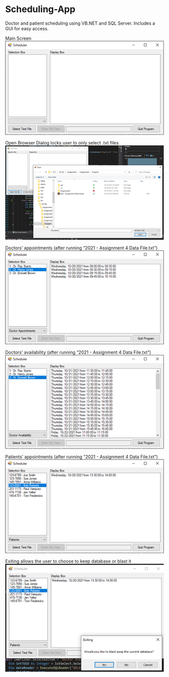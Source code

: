 # Scheduling-App
Doctor and patient scheduling using VB.NET and SQL Server. Includes a GUI for easy access.

Main Screen
![Main Screen](Images/Picture1.png)

Open Browser Dialog locks user to only select .txt files
![Select TXT Files](Images/Picture2.png)

Doctors’ appointments (after running “2021 - Assignment 4 Data File.txt”)
![Doctor Appointments](Images/Picture3.png)

Doctors’ availability (after running “2021 - Assignment 4 Data File.txt”) 
![Doctor Availability](Images/Picture4.png)

Patients’ appointments (after running “2021 - Assignment 4 Data File.txt”)
![Patient Appointments](Images/Picture5.png)

Exiting allows the user to choose to keep database or blast it
![Blast Database](Images/Picture6.png)

